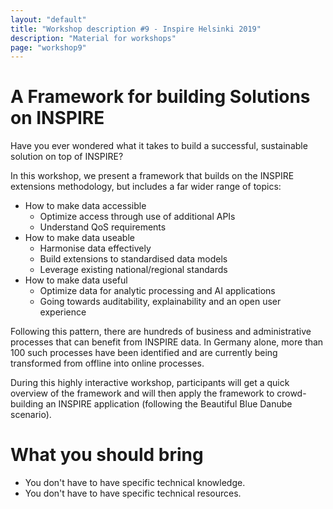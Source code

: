 ```yaml
---
layout: "default"
title: "Workshop description #9 - Inspire Helsinki 2019"
description: "Material for workshops"
page: "workshop9"
---
```


# A Framework for building Solutions on INSPIRE

Have you ever wondered what it takes to build a successful, sustainable solution on top of INSPIRE? 

In this workshop, we present a framework that builds on the INSPIRE extensions methodology, but includes a far wider range of topics:

* How to make data accessible
  * Optimize access through use of additional APIs
  * Understand QoS requirements
* How to make data useable
  * Harmonise data effectively
  * Build extensions to standardised data models
  * Leverage existing national/regional standards
* How to make data useful
  * Optimize data for analytic processing and AI applications
  * Going towards auditability, explainability and an open user experience

Following this pattern, there are hundreds of business and administrative processes that can benefit from INSPIRE data. In Germany alone, more than 100 such processes have been identified and are currently being transformed from offline into online processes.

During this highly interactive workshop, participants will get a quick overview of the framework and will then apply the framework to crowd-building an INSPIRE application (following the Beautiful Blue Danube scenario).

# What you should bring
* You don't have to have specific technical knowledge.
* You don't have to have specific technical resources.

